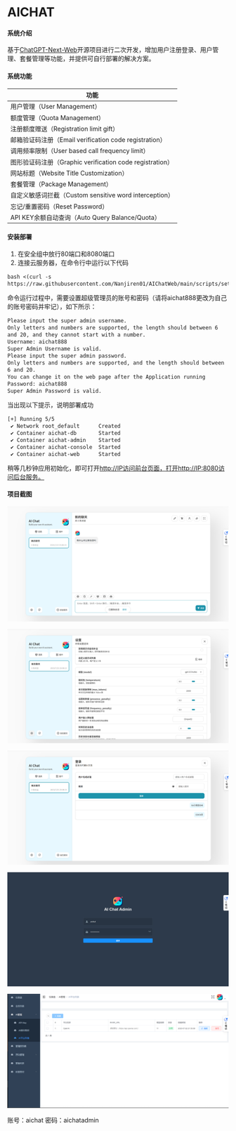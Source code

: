 # AICHAT

#### 系统介绍

基于[ChatGPT-Next-Web](https://github.com/Yidadaa/ChatGPT-Next-Web.git)开源项目进行二次开发，增加用户注册登录、用户管理、套餐管理等功能，并提供可自行部署的解决方案。

#### 系统功能

| 功能                                                     |
| -------------------------------------------------------- |
| 用户管理（User Management）                              |
| 额度管理（Quota Management）                             |
| 注册额度赠送（Registration limit gift）                  |
| 邮箱验证码注册（Email verification code registration）   |
| 调用频率限制（User based call frequency limit）          |
| 图形验证码注册（Graphic verification code registration） |
| 网站标题（Website Title Customization）                  |
| 套餐管理（Package Management）                           |
| 自定义敏感词拦截（Custom sensitive word interception）   |
| 忘记/重置密码（Reset Password）                          |
| API KEY余额自动查询（Auto Query Balance/Quota）          |

#### 安装部署

1. 在安全组中放行80端口和8080端口
2. 连接云服务器，在命令行中运行以下代码

```
bash <(curl -s https://raw.githubusercontent.com/Nanjiren01/AIChatWeb/main/scripts/setup.sh)
```

命令运行过程中，需要设置超级管理员的账号和密码（请将aichat888更改为自己的账号密码并牢记），如下所示：

```
Please input the super admin username. 
Only letters and numbers are supported, the length should between 6 and 20, and they cannot start with a number.
Username: aichat888
Super Admin Username is valid.
Please input the super admin password. 
Only letters and numbers are supported, and the length should between 6 and 20. 
You can change it on the web page after the Application running
Password: aichat888
Super Admin Password is valid.
```

当出现以下提示，说明部署成功

```
[+] Running 5/5
 ✔ Network root_default      Created
 ✔ Container aichat-db       Started
 ✔ Container aichat-admin    Started
 ✔ Container aichat-console  Started
 ✔ Container aichat-web      Started         
```

稍等几秒钟应用初始化，即可打开[http://IP访问前台页面，打开http://IP:8080访问后台服务。](http://xn--ip%2Chttp-u00lu5jg61bpditx3klx1a4ie3ve//IP:8080访问后台服务。)

#### 项目截图

![](.\img\image-20230722230828352.png)

![image-20230722230828352](.\img\image-20230722230920513.png)

![image-20230722230920513](.\img\image-20230722230951283.png)

![image-20230722231323654](.\img\image-20230722231323654.png)

![image-20230722231342674](.\img\image-20230722231342674.png)

账号：aichat 密码：aichatadmin